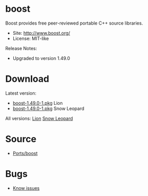 

# boost #

Boost provides free peer-reviewed portable C++ source libraries.

  * Site: http://www.boost.org/
  * License: MIT-like

Release Notes:
  * Upgraded to version 1.49.0


# Download #

Latest version:
  * [boost-1.49.0-1.pkg](http://code.google.com/p/rudix/downloads/detail?name=boost-1.49.0-1.pkg) Lion
  * [boost-1.49.0-1.pkg](http://code.google.com/p/rudix-snowleopard/downloads/detail?name=boost-1.49.0-1.pkg) Snow Leopard

All versions: [Lion](http://code.google.com/p/rudix/downloads/list?q=boost) [Snow Leopard](http://code.google.com/p/rudix-snowleopard/downloads/list?q=boost)

# Source #
  * [Ports/boost](http://code.google.com/p/rudix/source/browse/Ports/boost)

# Bugs #
  * [Know issues](http://code.google.com/p/rudix/issues/list?q=boost)
